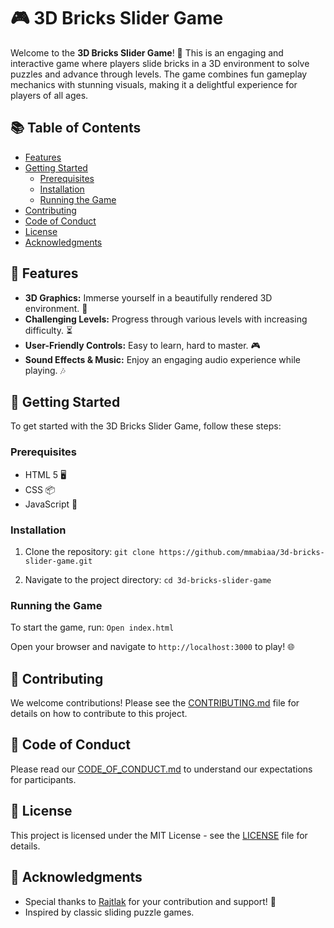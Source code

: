 # 🎮 3D Bricks Slider Game

Welcome to the **3D Bricks Slider Game**! 🧩 This is an engaging and interactive game where players slide bricks in a 3D environment to solve puzzles and advance through levels. The game combines fun gameplay mechanics with stunning visuals, making it a delightful experience for players of all ages.

## 📚 Table of Contents

- [Features](#features)
- [Getting Started](#getting-started)
  - [Prerequisites](#prerequisites)
  - [Installation](#installation)
  - [Running the Game](#running-the-game)
- [Contributing](#contributing)
- [Code of Conduct](#code-of-conduct)
- [License](#license)
- [Acknowledgments](#acknowledgments)

## 🌟 Features

- **3D Graphics:** Immerse yourself in a beautifully rendered 3D environment. 🌌
- **Challenging Levels:** Progress through various levels with increasing difficulty. ⏳
- **User-Friendly Controls:** Easy to learn, hard to master. 🎮
- **Sound Effects & Music:** Enjoy an engaging audio experience while playing. 🎶

## 🚀 Getting Started

To get started with the 3D Bricks Slider Game, follow these steps:

### Prerequisites

- HTML 5 🖥️
- CSS 📦
- JavaScript 📃

### Installation

1. Clone the repository:
`git clone https://github.com/mmabiaa/3d-bricks-slider-game.git`

2. Navigate to the project directory:
`cd 3d-bricks-slider-game`

### Running the Game

To start the game, run:
`Open index.html`

Open your browser and navigate to `http://localhost:3000` to play! 🌐

## 🤝 Contributing

We welcome contributions! Please see the [CONTRIBUTING.md](CONTRIBUTING.md) file for details on how to contribute to this project.

## 📜 Code of Conduct

Please read our [CODE_OF_CONDUCT.md](CODE_OF_CONDUCT.md) to understand our expectations for participants.

## 📝 License

This project is licensed under the MIT License - see the [LICENSE](LICENSE) file for details.

## 🙏 Acknowledgments

- Special thanks to [Rajtlak](https://github.com/rajtilak-2020) for your contribution and support! 🎉
- Inspired by classic sliding puzzle games.
